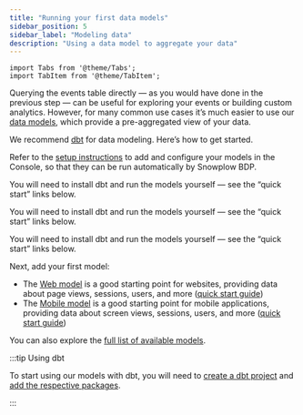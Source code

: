```yaml
---
title: "Running your first data models"
sidebar_position: 5
sidebar_label: "Modeling data"
description: "Using a data model to aggregate your data"
---
```


```mdx-code-block
import Tabs from '@theme/Tabs';
import TabItem from '@theme/TabItem';
```

Querying the events table directly — as you would have done in the previous step — can be useful for exploring your events or building custom analytics. However, for many common use cases it’s much easier to use our [data models](/docs/modeling-your-data/modeling-your-data-with-dbt/index.md), which provide a pre-aggregated view of your data.

We recommend [dbt](https://www.getdbt.com/) for data modeling. Here’s how to get started.

<Tabs groupId="offering" queryString>
  <TabItem value="enterprise" label="BDP Enterprise" default>

Refer to the [setup instructions](/docs/modeling-your-data/running-data-models-via-snowplow-bdp/dbt/index.md) to add and configure your models in the Console, so that they can be run automatically by Snowplow BDP.

  </TabItem>
  <TabItem value="cloud" label="BDP Cloud">

You will need to install dbt and run the models yourself — see the “quick start” links below.

  </TabItem>
  <TabItem value="try" label="Try Snowplow">

You will need to install dbt and run the models yourself — see the “quick start” links below.

  </TabItem>
  <TabItem value="community" label="Community Edition">

You will need to install dbt and run the models yourself — see the “quick start” links below.

  </TabItem>
</Tabs>

Next, add your first model:
* The [Web model](/docs/modeling-your-data/modeling-your-data-with-dbt/dbt-models/dbt-web-data-model/index.md) is a good starting point for websites, providing data about page views, sessions, users, and more ([quick start guide](/docs/modeling-your-data/modeling-your-data-with-dbt/dbt-quickstart/web/index.md))
* The [Mobile model](/docs/modeling-your-data/modeling-your-data-with-dbt/dbt-quickstart/mobile/index.md) is a good starting point for mobile applications, providing data about screen views, sessions, users, and more ([quick start guide](/docs/modeling-your-data/modeling-your-data-with-dbt/dbt-quickstart/mobile/index.md))

You can also explore the [full list of available models](/docs/modeling-your-data/modeling-your-data-with-dbt/index.md).

:::tip Using dbt

To start using our models with dbt, you will need to [create a dbt project](https://docs.getdbt.com/reference/commands/init) and [add the respective packages](https://docs.getdbt.com/docs/build/packages).

:::
